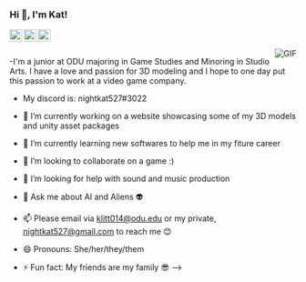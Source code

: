 ### Hi 👋, I'm Kat!



<a href="https://www.instagram.com/nightkat527/">
  <img align="left" alt="Kat's Instagram" width="22px" src="https://cdn.jsdelivr.net/npm/simple-icons@v3/icons/instagram.svg" />
</a>
<a href="https://www.fuzzphyte.com">
  <img align="left" alt="Personal Website" width="22px" src="https://cdn.jsdelivr.net/npm/simple-icons@7.7.0/icons/html5.svg" />
</a>
<a href="https://twitter.com/TheJohnnyFuzz">
  <img align="left" alt="John's Twitter" width="22px" src="https://cdn.jsdelivr.net/npm/simple-icons@7.7.0/icons/twitter.svg" />
</a>

<br />
<br />

<img align="right" alt="GIF" src="https://media.giphy.com/media/cOSbH8NoUFt9MXbuie/giphy.gif" />

-I'm a junior at ODU majoring in Game Studies and Minoring in Studio Arts. I have a love and passion for 3D modeling and I hope to one day put this passion to work at a video game company. 
- My discord is: nightkat527#3022

- 🔭 I’m currently working on a website showcasing some of my 3D models and unity asset packages
- 🌱 I’m currently learning new softwares to help me in my fiture career
- 👯 I’m looking to collaborate on a game :)
- 🤔 I’m looking for help with sound and music production
- 💬 Ask me about AI and Aliens 👽
- 📫 Please email via klitt014@odu.edu or my private, nightkat527@gmail.com to reach me 😊
- 😄 Pronouns: She/her/they/them
- ⚡ Fun fact: My friends are my family 😎
-->
